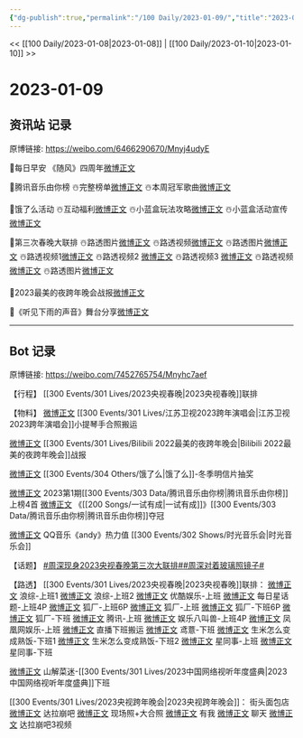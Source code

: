 ```yaml
---
{"dg-publish":true,"permalink":"/100 Daily/2023-01-09/","title":"2023-01-09","created":"2023-01-10T20:20:42.000+08:00","updated":"2023-04-11T14:46:32.369+08:00"}
---
```



<< [[100 Daily/2023-01-08\|2023-01-08]] | [[100 Daily/2023-01-10\|2023-01-10]] >>

# 2023-01-09

## 资讯站 记录

原博链接: https://weibo.com/6466290670/Mnyj4udyE

🌟每日早安
《随风》四周年[微博正文](https://m.weibo.cn/6466290670/4855904253512044)

🌟腾讯音乐由你榜
☃️完整榜单[微博正文](https://m.weibo.cn/6466290670/4855992736551436)
☃️本周冠军歌曲[微博正文](https://m.weibo.cn/6466290670/4856027432093406)

🌟饿了么活动
☃️互动福利[微博正文](https://m.weibo.cn/6466290670/4856018984766718)
☃️小蓝盒玩法攻略[微博正文](https://m.weibo.cn/6466290670/4856036898899919)
☃️小蓝盒活动宣传[微博正文](https://m.weibo.cn/6466290670/4856028896433537)

🌟第三次春晚大联排
☃️路透图片[微博正文](https://m.weibo.cn/6466290670/4856051238704267)
☃️路透视频[微博正文](https://m.weibo.cn/6466290670/4856054183886924)
☃️路透图片[微博正文](https://m.weibo.cn/6466290670/4856054527562240)
☃️路透视频1[微博正文](https://m.weibo.cn/6466290670/4856047020017290)
☃️路透视频2 [微博正文](https://m.weibo.cn/6466290670/4856050190649583)
☃️路透视频3 [微博正文](https://m.weibo.cn/6466290670/4856050644160950)
☃️路透视频[微博正文](https://m.weibo.cn/6466290670/4856091239780399)
☃️路透图片[微博正文](https://m.weibo.cn/6466290670/4856091790019544)

🌟2023最美的夜跨年晚会战报[微博正文](https://m.weibo.cn/6466290670/4855949556191717)

🌟《听见下雨的声音》舞台分享[微博正文](https://m.weibo.cn/6466290670/4856055836704801)

---
## Bot 记录

原博链接: https://weibo.com/7452765754/Mnyhc7aef

【行程】
[[300 Events/301 Lives/2023央视春晚\|2023央视春晚]]联排

【物料】
[微博正文](https://m.weibo.cn/5122158435/4855969819924049) [[300 Events/301 Lives/江苏卫视2023跨年演唱会\|江苏卫视2023跨年演唱会]]小提琴手合照搬运

[微博正文](https://m.weibo.cn/7524193441/4855939263628812) [[300 Events/301 Lives/Bilibili 2022最美的夜跨年晚会\|Bilibili 2022最美的夜跨年晚会]]战报

[微博正文](https://m.weibo.cn/5117812753/4856009527395772) [[300 Events/304 Others/饿了么\|饿了么]]-冬季明信片抽奖

[微博正文](https://m.weibo.cn/6733257358/4855971626622078) 2023第1期[[300 Events/303 Data/腾讯音乐由你榜\|腾讯音乐由你榜]]上榜4首
[微博正文](https://m.weibo.cn/6733257358/4856018955930575) 《[[200 Songs/一试有成\|一试有成]]》[[300 Events/303 Data/腾讯音乐由你榜\|腾讯音乐由你榜]]夺冠

[微博正文](https://m.weibo.cn/2169129705/4855982045271131) QQ音乐《andy》热力值 [[300 Events/302 Shows/时光音乐会\|时光音乐会]]

【话题】
[#周深现身2023央视春晚第三次大联排#](https://s.weibo.com/weibo?q=%23%E5%91%A8%E6%B7%B1%E7%8E%B0%E8%BA%AB2023%E5%A4%AE%E8%A7%86%E6%98%A5%E6%99%9A%E7%AC%AC%E4%B8%89%E6%AC%A1%E5%A4%A7%E8%81%94%E6%8E%92%23)[#周深对着玻璃照镜子#](https://s.weibo.com/weibo?q=%23%E5%91%A8%E6%B7%B1%E5%AF%B9%E7%9D%80%E7%8E%BB%E7%92%83%E7%85%A7%E9%95%9C%E5%AD%90%23)

【路透】
[[300 Events/301 Lives/2023央视春晚\|2023央视春晚]]联排：
[微博正文](https://m.weibo.cn/1878335471/4856039679983887) 浪综-上班1
[微博正文](https://m.weibo.cn/1878335471/4856100538549441) 浪综-上班2
[微博正文](https://m.weibo.cn/1763415704/4856041131742577) 优酷娱乐-上班
[微博正文](https://m.weibo.cn/6962149176/4856043756067208) 每日星话题-上班4P
[微博正文](https://m.weibo.cn/6525010965/4856046465584173) 狐厂-上班6P
[微博正文](https://m.weibo.cn/6525010965/4856046613696576) 狐厂-上班
[微博正文](https://m.weibo.cn/6525010965/4856087381021590) 狐厂-下班6P
[微博正文](https://m.weibo.cn/6525010965/4856088371922903) 狐厂-下班
[微博正文](https://m.weibo.cn/6426064539/4856046189547791) 腾讯-上班
[微博正文](https://m.weibo.cn/1855816273/4856048685423960) 娱乐八叫兽-上班4P
[微博正文](https://m.weibo.cn/1900552512/4856049708830665) 凤凰网娱乐-上班
[微博正文](https://m.weibo.cn/1825651663/4856087457041620) 直播下班搬运
[微博正文](https://m.weibo.cn/7350475041/4856089445144653) 鸢薏-下班
[微博正文](https://m.weibo.cn/7737720600/4856095674207554) 生米怎么变成熟饭-下班1
[微博正文](https://m.weibo.cn/7737720600/4856097980547385) 生米怎么变成熟饭-下班2
[微博正文](https://m.weibo.cn/7090942012/4856047044397886) 星同事-上班
[微博正文](https://m.weibo.cn/7090942012/4856090011376442) 星同事-下班

[微博正文](https://m.weibo.cn/1803647442/4855955843451346) 山解菜迷-[[300 Events/301 Lives/2023中国网络视听年度盛典\|2023中国网络视听年度盛典]]下班

[[300 Events/301 Lives/2023央视跨年晚会\|2023央视跨年晚会]]：
街头面包店
[微博正文](https://m.weibo.cn/5833124464/4853382273313836) 达拉崩吧
[微博正文](https://m.weibo.cn/5833124464/4853382731530779) 现场照+大合照
[微博正文](https://m.weibo.cn/5833124464/4855799958997320) 有我
[微博正文](https://m.weibo.cn/5833124464/4856010894478419) 聊天
[微博正文](https://m.weibo.cn/5833124464/4856032901731699) 达拉崩吧3视频
